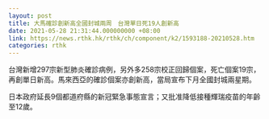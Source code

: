 ```yaml
---
layout: post
title: 大馬確診創新高全國封城兩周　台灣單日死19人創新高
date: 2021-05-28 21:31:44.000000000 +08:00
link: https://news.rthk.hk/rthk/ch/component/k2/1593188-20210528.htm
categories: rthk
---
```


台灣新增297宗新型肺炎確診病例，另外多258宗校正回歸個案，死亡個案19宗，再創單日新高。馬來西亞的確診個案亦創新高，當局宣布下月全國封城兩星期。

日本政府延長9個都道府縣的新冠緊急事態宣言；又批准降低接種輝瑞疫苗的年齡至12歲。
